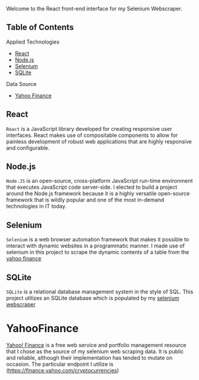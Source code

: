 Welcome to the React front-end interface for my Selenium Webscraper.

## Table of Contents
Applied Technologies
- [React](#react)
- [Node.js](#node.js)
- [Selenium](#selenium)
- [SQLite](#sqlite)

Data Source
- [Yahoo Finance](#YahooFinance)

## React
`React` is a JavaScript library developed for creating responsive user interfaces.
React makes use of compositable components to allow for painless development of robust web applications that are highly responsive and configurable.

## Node.js
`Node.JS` is an open-source, cross-platform JavaScript run-time environment that executes JavaScript code server-side. I elected to build a project around the Node.js framework because it is a highly versatile open-source framework that is wildly popular and one of the most in-demand technologies in IT today. 

## Selenium
`Selenium` is a web browser automation framework that makes it possible to interact with dynamic websites in a programmatic manner.
I made use of selenium in this project to scrape the dynamic contents of a table from the [yahoo finance](http://finance.yahoo.com/cryptocurrencies) 

## SQLite
`SQLite` is a relational database management system in the style of SQL. This project utilizes an SQLite database which is populated by my [selenium webscraper](https://github.com/fossnik/SeleniumScraper)


# YahooFinance
[Yahoo! Finance](finance.yahoo.com) is a free web service and portfolio management resource that I chose as the source of my selenium web scraping data. It is public and reliable, although their implementation has tended to mutate on occasion.
The particular endpoint I utilize is (https://finance.yahoo.com/cryptocurrencies)